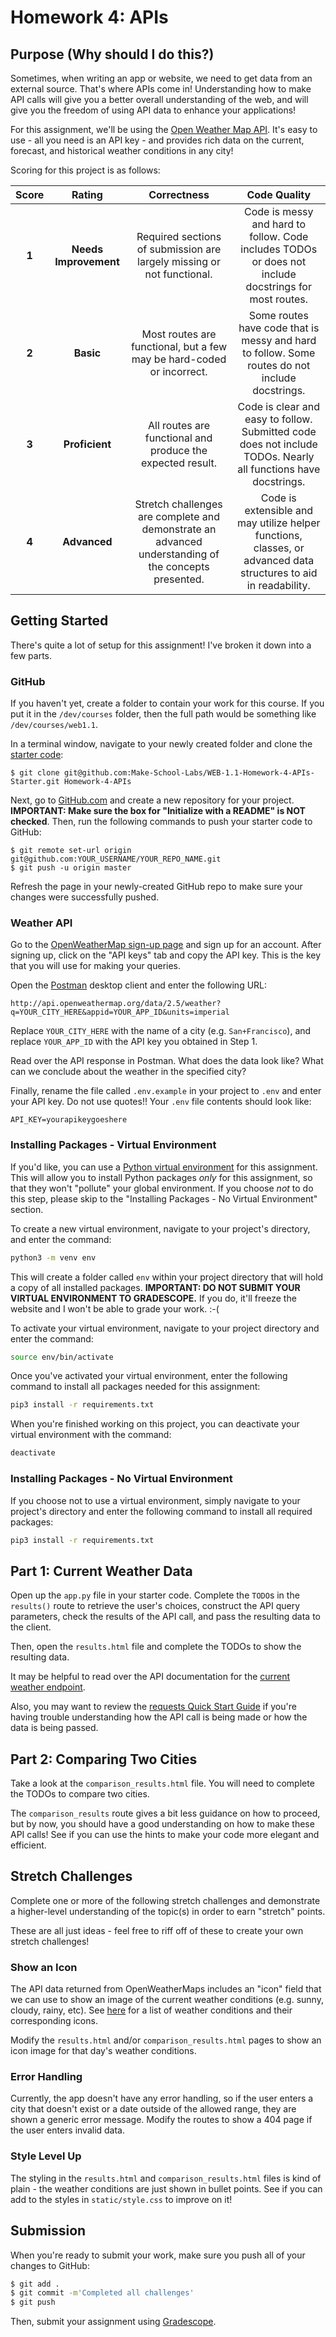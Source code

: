 # Homework 4: APIs

## Purpose (Why should I do this?)

Sometimes, when writing an app or website, we need to get data from an external source. That's where APIs come in! Understanding how to make API calls will give you a better overall understanding of the web, and will give you the freedom of using API data to enhance your applications!

For this assignment, we'll be using the [Open Weather Map API](https://openweathermap.org/api). It's easy to use - all you need is an API key - and provides rich data on the current, forecast, and historical weather conditions in any city!

Scoring for this project is as follows:

| Score | Rating | Correctness | Code Quality |
| :---: | :----: | :---------: | :----------: |
| **1** | **Needs Improvement** | Required sections of submission are largely missing or not functional. | Code is messy and hard to follow. Code includes TODOs or does not include docstrings for most routes. |
| **2** | **Basic** | Most routes are functional, but a few may be hard-coded or incorrect. | Some routes have code that is messy and hard to follow. Some routes do not include docstrings. |
| **3** | **Proficient** | All routes are functional and produce the expected result. | Code is clear and easy to follow. Submitted code does not include TODOs. Nearly all functions have docstrings. |
| **4** | **Advanced** | Stretch challenges are complete and demonstrate an advanced understanding of the concepts presented. | Code is extensible and may utilize helper functions, classes, or advanced data structures to aid in readability. |

## Getting Started

There's quite a lot of setup for this assignment! I've broken it down into a few parts.

### GitHub

If you haven't yet, create a folder to contain your work for this course. If you put it in the `/dev/courses` folder, then the full path would be something like `/dev/courses/web1.1`.

In a terminal window, navigate to your newly created folder and clone the [starter code](https://github.com/Make-School-Labs/WEB-1.1-Homework-4-APIs-Starter):

```
$ git clone git@github.com:Make-School-Labs/WEB-1.1-Homework-4-APIs-Starter.git Homework-4-APIs
```

Next, go to [GitHub.com](https://github.com) and create a new repository for your project. **IMPORTANT: Make sure the box for "Initialize with a README" is NOT checked**. Then, run the following commands to push your starter code to GitHub:

```
$ git remote set-url origin git@github.com:YOUR_USERNAME/YOUR_REPO_NAME.git
$ git push -u origin master
```

Refresh the page in your newly-created GitHub repo to make sure your changes were successfully pushed.

### Weather API

Go to the [OpenWeatherMap sign-up page](https://openweathermap.org/appid) and sign up for an account. After signing up, click on the "API keys" tab and copy the API key. This is the key that you will use for making your queries.

Open the [Postman](https://www.getpostman.com/downloads/) desktop client and enter the following URL:

```
http://api.openweathermap.org/data/2.5/weather?q=YOUR_CITY_HERE&appid=YOUR_APP_ID&units=imperial
```

Replace `YOUR_CITY_HERE` with the name of a city (e.g. `San+Francisco`), and replace `YOUR_APP_ID` with the API key you obtained in Step 1.

Read over the API response in Postman. What does the data look like? What can we conclude about the weather in the specified city?

Finally, rename the file called `.env.example` in your project to `.env` and enter your API key. Do not use quotes!! Your `.env` file contents should look like:

```
API_KEY=yourapikeygoeshere
```

### Installing Packages - Virtual Environment

If you'd like, you can use a [Python virtual environment](https://packaging.python.org/guides/installing-using-pip-and-virtual-environments/) for this assignment. This will allow you to install Python packages _only_ for this assignment, so that they won't "pollute" your global environment. If you choose _not_ to do this step, please skip to the "Installing Packages - No Virtual Environment" section.

To create a new virtual environment, navigate to your project's directory, and enter the command:

```bash
python3 -m venv env
```

This will create a folder called `env` within your project directory that will hold a copy of all installed packages. **IMPORTANT: DO NOT SUBMIT YOUR VIRTUAL ENVIRONMENT TO GRADESCOPE.** If you do, it'll freeze the website and I won't be able to grade your work. :-(

To activate your virtual environment, navigate to your project directory and enter the command:

```bash
source env/bin/activate
```

Once you've activated your virtual environment, enter the following command to install all packages needed for this assignment:

```bash
pip3 install -r requirements.txt
```

When you're finished working on this project, you can deactivate your virtual environment with the command:

```bash
deactivate
```

### Installing Packages - No Virtual Environment

If you choose not to use a virtual environment, simply navigate to your project's directory and enter the following command to install all required packages:

```bash
pip3 install -r requirements.txt
```

## Part 1: Current Weather Data

Open up the `app.py` file in your starter code. Complete the `TODO`s in the `results()` route to retrieve the user's choices, construct the API query parameters, check the results of the API call, and pass the resulting data to the client.

Then, open the `results.html` file and complete the TODOs to show the resulting data.

It may be helpful to read over the API documentation for the [current weather endpoint](https://openweathermap.org/current).

Also, you may want to review the [requests Quick Start Guide](https://requests.readthedocs.io/en/master/user/quickstart/) if you're having trouble understanding how the API call is being made or how the data is being passed.

## Part 2: Comparing Two Cities

Take a look at the `comparison_results.html` file. You will need to complete the TODOs to compare two cities.

The `comparison_results` route gives a bit less guidance on how to proceed, but by now, you should have a good understanding on how to make these API calls! See if you can use the hints to make your code more elegant and efficient.

## Stretch Challenges

Complete one or more of the following stretch challenges and demonstrate a higher-level understanding of the topic(s) in order to earn "stretch" points.

These are all just ideas - feel free to riff off of these to create your own stretch challenges!


### Show an Icon

The API data returned from OpenWeatherMaps includes an "icon" field that we can use to show an image of the current weather conditions (e.g. sunny, cloudy, rainy, etc). See [here](https://openweathermap.org/weather-conditions) for a list of weather conditions and their corresponding icons.

Modify the `results.html` and/or `comparison_results.html` pages to show an icon image for that day's weather conditions.

### Error Handling

Currently, the app doesn't have any error handling, so if the user enters a city that doesn't exist or a date outside of the allowed range, they are shown a generic error message. Modify the routes to show a 404 page if the user enters invalid data.

### Style Level Up

The styling in the `results.html` and `comparison_results.html` files is kind of plain - the weather conditions are just shown in bullet points. See if you can add to the styles in `static/style.css` to improve on it!

## Submission

When you're ready to submit your work, make sure you push all of your changes to GitHub:

```bash
$ git add .
$ git commit -m'Completed all challenges'
$ git push
```

Then, submit your assignment using [Gradescope](https://gradescope.com).
